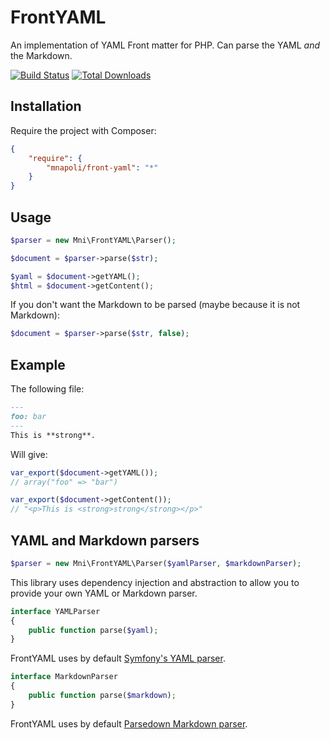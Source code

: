 # FrontYAML

An implementation of YAML Front matter for PHP. Can parse the YAML *and* the Markdown.

[![Build Status](https://travis-ci.org/mnapoli/FrontYAML.png?branch=master)](https://travis-ci.org/mnapoli/FrontYAML)
[![Total Downloads](https://poser.pugx.org/mnapoli/front-yaml/downloads.svg)](https://packagist.org/packages/mnapoli/front-yaml)

## Installation

Require the project with Composer:

```json
{
    "require": {
        "mnapoli/front-yaml": "*"
    }
}
```

## Usage

```php
$parser = new Mni\FrontYAML\Parser();

$document = $parser->parse($str);

$yaml = $document->getYAML();
$html = $document->getContent();
```

If you don't want the Markdown to be parsed (maybe because it is not Markdown):

```php
$document = $parser->parse($str, false);
```

## Example

The following file:

```markdown
---
foo: bar
---
This is **strong**.
```

Will give:

```php
var_export($document->getYAML());
// array("foo" => "bar")

var_export($document->getContent());
// "<p>This is <strong>strong</strong></p>"
```

## YAML and Markdown parsers

```php
$parser = new Mni\FrontYAML\Parser($yamlParser, $markdownParser);
```

This library uses dependency injection and abstraction to allow you to provide your own YAML or Markdown parser.

```php
interface YAMLParser
{
    public function parse($yaml);
}
```

FrontYAML uses by default [Symfony's YAML parser](http://symfony.com/doc/current/components/yaml/introduction.html).

```php
interface MarkdownParser
{
    public function parse($markdown);
}
```

FrontYAML uses by default [Parsedown Markdown parser](http://parsedown.org/).
